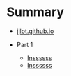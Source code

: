 # Summary

* [jjlot.github.io](README.md)

* Part 1
    * [Inssssss](capture1/c1.md)
    * [Inssssss](capture1/c2.md)
